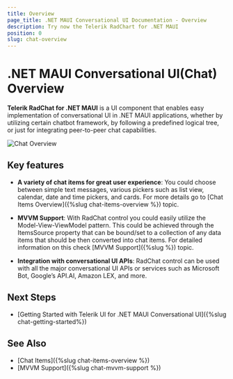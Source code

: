 ```yaml
---
title: Overview
page_title: .NET MAUI Conversational UI Documentation - Overview
description: Try now the Telerik RadChart for .NET MAUI
position: 0
slug: chat-overview
---
```


# .NET MAUI Conversational UI(Chat) Overview

**Telerik RadChat for .NET MAUI** is a UI component that enables easy implementation of conversational UI in .NET MAUI applications, whether by utilizing certain chatbot framework, by following a predefined logical tree, or just for integrating peer-to-peer chat capabilities.

![Chat Overview](images/)

## Key features

* **A variety of chat items for great user experience**: You could choose between simple text messages, various pickers such as list view, calendar, date and time pickers, and cards. For more details go to [Chat Items Overview]({%slug chat-items-overview %}) topic.

* **MVVM Support**: With RadChat control you could easily utilize the Model-View-ViewModel pattern. This could be achieved through the ItemsSource property that can be bound/set to a collection of any data items that should be then converted into chat items. For detailed information on this check [MVVM Support]({%slug %}) topic.

* **Integration with conversational UI APIs**: RadChat control can be used with all the major conversational UI APIs or services such as Microsoft Bot, Google’s API.AI, Amazon LEX, and more. 

## Next Steps

- [Getting Started with Telerik UI for .NET MAUI Conversational UI]({%slug chat-getting-started%})

## See Also

- [Chat Items]({%slug chat-items-overview %})
- [MVVM Support]({%slug chat-mvvm-support %})